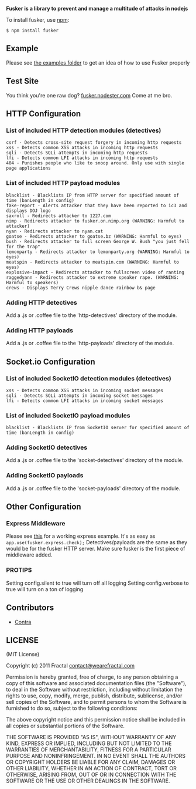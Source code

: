 **Fusker is a library to prevent and manage a multitude of attacks in nodejs**

To install fusker, use [npm](http://github.com/isaacs/npm):

    $ npm install fusker

## Example

Please see [the examples folder](http://github.com/wearefractal/fusker/blob/master/examples/) to get an idea of how to use Fusker properly

## Test Site

You think you're one raw dog? [fusker.nodester.com](http://fusker.nodester.com/) Come at me bro.

## HTTP Configuration
### List of included HTTP detection modules (detectives)
```
csrf - Detects cross-site request forgery in incoming http requests
xss - Detects common XSS attacks in incoming http requests
sqli - Detects SQLi attempts in incoming http requests
lfi - Detects common LFI attacks in incoming http requests
404 - Punishes people who like to snoop around. Only use with single page applications
```
	
### List of included HTTP payload modules
```
blacklist - Blacklists IP from HTTP server for specified amount of time (banLength in config)
fake-report - Alerts attacker that they have been reported to ic3 and displays DOJ logo
saxroll - Redirects attacker to 1227.com
nimp - Redirects attacker to fusker.on.nimp.org (WARNING: Harmful to attacker)
nyan - Redirects attacker to nyan.cat
goatse - Redirects attacker to goatse.bz (WARNING: Harmful to eyes)
bush - Redirects attacker to full screen George W. Bush "you just fell for the trap"
lemonparty - Redirects attacker to lemonparty.org (WARNING: Harmful to eyes)
meatspin - Redirects attacker to meatspin.com (WARNING: Harmful to eyes)
explosive-impact - Redirects attacker to fullscreen video of ranting
raggedyann - Redirects attacker to extreme speaker rape. (WARNING: Harmful to speakers)
crews - Displays Terry Crews nipple dance rainbow b& page
```

### Adding HTTP detectives

Add a .js or .coffee file to the 'http-detectives' directory of the module.
	
### Adding HTTP payloads

Add a .js or .coffee file to the 'http-payloads' directory of the module.

## Socket.io Configuration
### List of included SocketIO detection modules (detectives)
```
xss - Detects common XSS attacks in incoming socket messages
sqli - Detects SQLi attempts in incoming socket messages
lfi - Detects common LFI attacks in incoming socket messages
```
	
### List of included SocketIO payload modules
```
blacklist - Blacklists IP from SocketIO server for specified amount of time (banLength in config)
```

### Adding SocketIO detectives

Add a .js or .coffee file to the 'socket-detectives' directory of the module.
	
### Adding SocketIO payloads

Add a .js or .coffee file to the 'socket-payloads' directory of the module.

## Other Configuration
### Express Middleware
Please see [this](http://github.com/wearefractal/fusker/blob/master/examples/express-test.coffee) for a working express example.
It's as easy as ```app.use(fusker.express.check);```
Detectives/payloads are the same as they would be for the fusker HTTP server. Make sure fusker is the first piece of middleware added.

### PROTIPS
Setting config.silent to true will turn off all logging
Setting config.verbose to true will turn on a ton of logging
	
## Contributors

- [Contra](https://github.com/Contra)

## LICENSE

(MIT License)

Copyright (c) 2011 Fractal <contact@wearefractal.com>

Permission is hereby granted, free of charge, to any person obtaining
a copy of this software and associated documentation files (the
"Software"), to deal in the Software without restriction, including
without limitation the rights to use, copy, modify, merge, publish,
distribute, sublicense, and/or sell copies of the Software, and to
permit persons to whom the Software is furnished to do so, subject to
the following conditions:

The above copyright notice and this permission notice shall be
included in all copies or substantial portions of the Software.

THE SOFTWARE IS PROVIDED "AS IS", WITHOUT WARRANTY OF ANY KIND,
EXPRESS OR IMPLIED, INCLUDING BUT NOT LIMITED TO THE WARRANTIES OF
MERCHANTABILITY, FITNESS FOR A PARTICULAR PURPOSE AND
NONINFRINGEMENT. IN NO EVENT SHALL THE AUTHORS OR COPYRIGHT HOLDERS BE
LIABLE FOR ANY CLAIM, DAMAGES OR OTHER LIABILITY, WHETHER IN AN ACTION
OF CONTRACT, TORT OR OTHERWISE, ARISING FROM, OUT OF OR IN CONNECTION
WITH THE SOFTWARE OR THE USE OR OTHER DEALINGS IN THE SOFTWARE.
